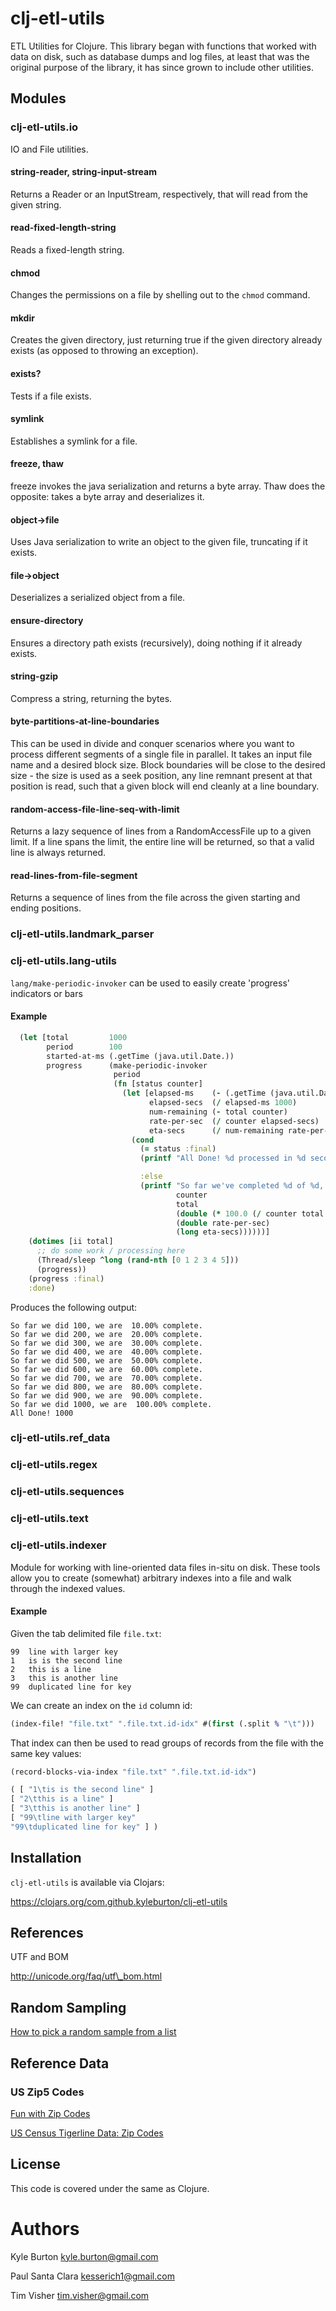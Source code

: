 # clj-etl-utils

ETL Utilities for Clojure.  This library began with functions that worked with data on disk, such as database dumps and log files, at least that was the original purpose of the library, it has since grown to include other utilities.

## Modules

### clj-etl-utils.io

IO and File utilities.

#### string-reader, string-input-stream

Returns a Reader or an InputStream, respectively, that will read from the given string.

#### read-fixed-length-string

Reads a fixed-length string.

#### chmod

Changes the permissions on a file by shelling out to the `chmod` command.

#### mkdir

Creates the given directory, just returning true if the given directory already exists (as opposed to throwing an exception).

#### exists?

Tests if a file exists.

#### symlink

Establishes a symlink for a file.

#### freeze, thaw

freeze invokes the java serialization and returns a byte array.  Thaw does the opposite: takes a byte array and deserializes it.

#### object->file

Uses Java serialization to write an object to the given file, truncating if it exists.

#### file->object

Deserializes a serialized object from a file.

#### ensure-directory

Ensures a directory path exists (recursively), doing nothing if it already exists.

#### string-gzip

Compress a string, returning the bytes.

#### byte-partitions-at-line-boundaries

This can be used in divide and conquer scenarios where you want to process different segments of a single file in parallel.  It takes an input file name and a desired block size.  Block boundaries will be close to the desired size - the size is used as a seek position, any line remnant present at that position is read, such that a given block will end cleanly at a line boundary.

#### random-access-file-line-seq-with-limit

Returns a lazy sequence of lines from a RandomAccessFile up to a given limit.  If a line spans the limit, the entire line will be returned, so that a valid line is always returned.

#### read-lines-from-file-segment

Returns a sequence of lines from the file across the given starting and ending positions.

### clj-etl-utils.landmark\_parser

### clj-etl-utils.lang-utils

`lang/make-periodic-invoker` can be used to easily create 'progress' indicators or bars

#### Example

```clojure
  (let [total         1000
        period        100
        started-at-ms (.getTime (java.util.Date.))
        progress      (make-periodic-invoker
                       period
                       (fn [status counter]
                         (let [elapsed-ms    (- (.getTime (java.util.Date.)) started-at-ms)
                               elapsed-secs  (/ elapsed-ms 1000)
                               num-remaining (- total counter)
                               rate-per-sec  (/ counter elapsed-secs)
                               eta-secs      (/ num-remaining rate-per-sec)]
                           (cond
                             (= status :final)
                             (printf "All Done! %d processed in %d seconds at %3.2f/s\n" counter (long elapsed-secs) (double rate-per-sec))

                             :else
                             (printf "So far we've completed %d of %d, we are  %3.2f%% complete at %3.2f per second, we should be done in %d seconds.\n"
                                     counter
                                     total
                                     (double (* 100.0 (/ counter total 1.0)))
                                     (double rate-per-sec)
                                     (long eta-secs))))))]
    (dotimes [ii total]
      ;; do some work / processing here
      (Thread/sleep ^long (rand-nth [0 1 2 3 4 5]))
      (progress))
    (progress :final)
    :done)
```

Produces the following output:

```text
So far we did 100, we are  10.00% complete.
So far we did 200, we are  20.00% complete.
So far we did 300, we are  30.00% complete.
So far we did 400, we are  40.00% complete.
So far we did 500, we are  50.00% complete.
So far we did 600, we are  60.00% complete.
So far we did 700, we are  70.00% complete.
So far we did 800, we are  80.00% complete.
So far we did 900, we are  90.00% complete.
So far we did 1000, we are  100.00% complete.
All Done! 1000
```

### clj-etl-utils.ref\_data

### clj-etl-utils.regex

### clj-etl-utils.sequences

### clj-etl-utils.text

### clj-etl-utils.indexer

Module for working with line-oriented data files in-situ on disk.  These tools allow you to create (somewhat) arbitrary indexes into a file and walk through the indexed values.

#### Example

Given the tab delimited file `file.txt`:

```
99	line with larger key
1	is is the second line
2	this is a line
3	this is another line
99	duplicated line for key
```

We can create an index on the `id` column id:

```clojure
(index-file! "file.txt" ".file.txt.id-idx" #(first (.split % "\t")))
```

 That index can then be used to read groups of records from the file with the same key values:

```clojure
(record-blocks-via-index "file.txt" ".file.txt.id-idx")
```


```clojure
( [ "1\tis is the second line" ]
[ "2\tthis is a line" ]
[ "3\tthis is another line" ]
[ "99\tline with larger key"
"99\tduplicated line for key" ] )
```

## Installation

`clj-etl-utils` is available via Clojars:

  https://clojars.org/com.github.kyleburton/clj-etl-utils

## References

UTF and BOM

  http://unicode.org/faq/utf\_bom.html

## Random Sampling

  [How to pick a random sample from a list](http://www.javamex.com/tutorials/random\_numbers/random\_sample.shtml)

## Reference Data

### US Zip5 Codes

[Fun with Zip Codes](http://www.mattcutts.com/blog/fun-with-zip-codes/)

[US Census Tigerline Data: Zip Codes](http://www.census.gov/tiger/tms/gazetteer/zips.txt)


## License

This code is covered under the same as Clojure.

# Authors

Kyle Burton <kyle.burton@gmail.com>

Paul Santa Clara <kesserich1@gmail.com>

Tim Visher <tim.visher@gmail.com>
